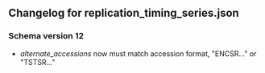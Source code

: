 ## Changelog for replication_timing_series.json

### Schema version 12

* *alternate_accessions* now must match accession format, "ENCSR..." or "TSTSR..."
